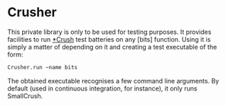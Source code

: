 Crusher
=======

This private library is only to be used for testing purposes. It provides
facilities to run [*Crush](http://simul.iro.umontreal.ca/testu01/tu01.html) test
batteries on any [bits] function. Using it is simply a matter of depending on it
and creating a test executable of the form:

```ocaml
Crusher.run ~name bits
```

The obtained executable recognises a few command line arguments. By default
(used in continuous integration, for instance), it only runs SmallCrush.
